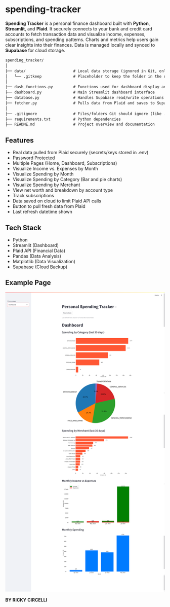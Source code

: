 # spending-tracker
**Spending Tracker** is a personal finance dashboard built with **Python**, **Streamlit**, and **Plaid**. It securely connects to your bank and credit card accounts to fetch transaction data and visualize income, expenses, subscriptions, and spending patterns. Charts and metrics help users gain clear insights into their finances. Data is managed locally and synced to **Supabase** for cloud storage.

```txt
spending_tracker/
│
├── data/                     # Local data storage (ignored in Git, only .gitkeep tracked)
│   └── .gitkeep              # Placeholder to keep the folder in the repo
│
├── dash_functions.py         # Functions used for dashboard display and logic
├── dashboard.py              # Main Streamlit dashboard interface
├── database.py               # Handles Supabase read/write operations
├── fetcher.py                # Pulls data from Plaid and saves to Supabase
│
├── .gitignore                # Files/folders Git should ignore (like .env, venv/, etc.)
├── requirements.txt          # Python dependencies
├── README.md                 # Project overview and documentation
```

## Features
- Real data pulled from Plaid securely (secrets/keys stored in .env)
- Password Protected
- Multiple Pages (Home, Dashboard, Subscriptions)
- Visualize Income vs. Expenses by Month
- Visualize Spending by Month
- Visualize Spending by Category (Bar and pie charts)
- Visualize Spending by Merchant 
- View net worth and breakdown by account type
- Track subscriptions
- Data saved on cloud to limit Plaid API calls
- Button to pull fresh data from Plaid
- Last refresh datetime shown

## Tech Stack
- Python
- Streamlit (Dashboard)
- Plaid API (Financial Data)
- Pandas (Data Analysis)
- Matplotlib (Data Visualization)
- Supabase (Cloud Backup)

## Example Page
![example image of dashbaord](image.png)

**BY RICKY CIRCELLI**
